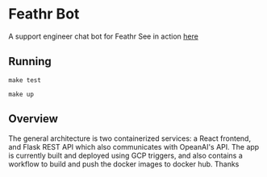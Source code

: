 # Feathr Bot
A support engineer chat bot for Feathr
See in action [here](https://feathr-web-3giubdgjdq-uc.a.run.app/)

## Running
```
make test
```
```
make up
```

## Overview
The general architecture is two containerized services: a React frontend, and Flask REST API which also communicates with OpeanAI's API. 
The app is currently built and deployed using GCP triggers, and also contains a workflow to build and push the docker images to docker hub. Thanks